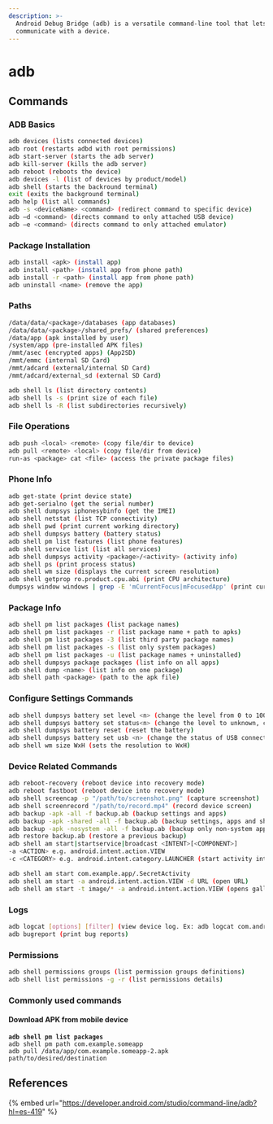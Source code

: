 ```yaml
---
description: >-
  Android Debug Bridge (adb) is a versatile command-line tool that lets you
  communicate with a device.
---
```


# adb

## Commands

### ADB Basics

```bash
adb devices (lists connected devices)
adb root (restarts adbd with root permissions)
adb start-server (starts the adb server)
adb kill-server (kills the adb server)
adb reboot (reboots the device)
adb devices -l (list of devices by product/model)
adb shell (starts the backround terminal)
exit (exits the background terminal)
adb help (list all commands)
adb -s <deviceName> <command> (redirect command to specific device)
adb –d <command> (directs command to only attached USB device)
adb –e <command> (directs command to only attached emulator)
```

### Package Installation

```bash
adb install <apk> (install app)  
adb install <path> (install app from phone path)  
adb install -r <path> (install app from phone path)  
adb uninstall <name> (remove the app)
```

### Paths

```bash
/data/data/<package>/databases (app databases)
/data/data/<package>/shared_prefs/ (shared preferences)
/data/app (apk installed by user)
/system/app (pre-installed APK files)
/mmt/asec (encrypted apps) (App2SD)
/mmt/emmc (internal SD Card)
/mmt/adcard (external/internal SD Card)
/mmt/adcard/external_sd (external SD Card)

adb shell ls (list directory contents)
adb shell ls -s (print size of each file)
adb shell ls -R (list subdirectories recursively)
```

### File Operations

```bash
adb push <local> <remote> (copy file/dir to device)
adb pull <remote> <local> (copy file/dir from device)
run-as <package> cat <file> (access the private package files)
```

### Phone Info

```bash
adb get-statе (print device state)
adb get-serialno (get the serial number)
adb shell dumpsys iphonesybinfo (get the IMEI)
adb shell netstat (list TCP connectivity)
adb shell pwd (print current working directory)
adb shell dumpsys battery (battery status)
adb shell pm list features (list phone features)
adb shell service list (list all services)
adb shell dumpsys activity <package>/<activity> (activity info)
adb shell ps (print process status)
adb shell wm size (displays the current screen resolution)
adb shell getprop ro.product.cpu.abi (print CPU architecture)
dumpsys window windows | grep -E 'mCurrentFocus|mFocusedApp' (print current app's opened activity)
```

### Package Info

```bash
adb shell pm list packages (list package names)
adb shell pm list packages -r (list package name + path to apks)
adb shell pm list packages -3 (list third party package names)
adb shell pm list packages -s (list only system packages)
adb shell pm list packages -u (list package names + uninstalled)
adb shell dumpsys package packages (list info on all apps)
adb shell dump <name> (list info on one package)
adb shell path <package> (path to the apk file)
```

### Configure Settings Commands

```bash
adb shell dumpsys battery set level <n> (change the level from 0 to 100)
adb shell dumpsys battery set status<n> (change the level to unknown, charging, discharging, not charging or full)
adb shell dumpsys battery reset (reset the battery)
adb shell dumpsys battery set usb <n> (change the status of USB connection. ON or OFF)
adb shell wm size WxH (sets the resolution to WxH)
```

### Device Related Commands

```bash
adb reboot-recovery (reboot device into recovery mode)
adb reboot fastboot (reboot device into recovery mode)
adb shell screencap -p "/path/to/screenshot.png" (capture screenshot)
adb shell screenrecord "/path/to/record.mp4" (record device screen)
adb backup -apk -all -f backup.ab (backup settings and apps)
adb backup -apk -shared -all -f backup.ab (backup settings, apps and shared storage)
adb backup -apk -nosystem -all -f backup.ab (backup only non-system apps)
adb restore backup.ab (restore a previous backup)
adb shell am start|startservice|broadcast <INTENT>[<COMPONENT>]
-a <ACTION> e.g. android.intent.action.VIEW
-c <CATEGORY> e.g. android.intent.category.LAUNCHER (start activity intent)

adb shell am start com.example.app/.SecretActivity
adb shell am start -a android.intent.action.VIEW -d URL (open URL)
adb shell am start -t image/* -a android.intent.action.VIEW (opens gallery)
```

### Logs

```bash
adb logcat [options] [filter] (view device log. Ex: adb logcat com.android.app -b all -v color)
adb bugreport (print bug reports)
```

### Permissions

```bash
adb shell permissions groups (list permission groups definitions)
adb shell list permissions -g -r (list permissions details)
```

### Commonly used commands

#### Download APK from mobile device

<pre class="language-bash"><code class="lang-bash"><strong>adb shell pm list packages
</strong>adb shell pm path com.example.someapp
adb pull /data/app/com.example.someapp-2.apk path/to/desired/destination
</code></pre>

## References

{% embed url="https://developer.android.com/studio/command-line/adb?hl=es-419" %}
